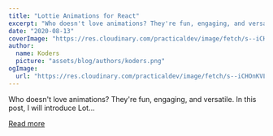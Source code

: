 ```yaml
---
title: "Lottie Animations for React"
excerpt: "Who doesn't love animations? They're fun, engaging, and versatile. In this post, I will introduce Lot..."
date: "2020-08-13"
coverImage: "https://res.cloudinary.com/practicaldev/image/fetch/s--iCHOnKVL--/c_imagga_scale,f_auto,fl_progressive,h_420,q_auto,w_1000/https://dev-to-uploads.s3.amazonaws.com/i/vm5cwprcm74uxsmn4bj1.jpg"
author:
  name: Koders
  picture: "assets/blog/authors/koders.png"
ogImage:
  url: "https://res.cloudinary.com/practicaldev/image/fetch/s--iCHOnKVL--/c_imagga_scale,f_auto,fl_progressive,h_420,q_auto,w_1000/https://dev-to-uploads.s3.amazonaws.com/i/vm5cwprcm74uxsmn4bj1.jpg"
---
```


Who doesn't love animations? They're fun, engaging, and versatile. In this post, I will introduce Lot...

[Read more](https://dev.to/proiacm/lottie-animations-for-react-1c9l)
